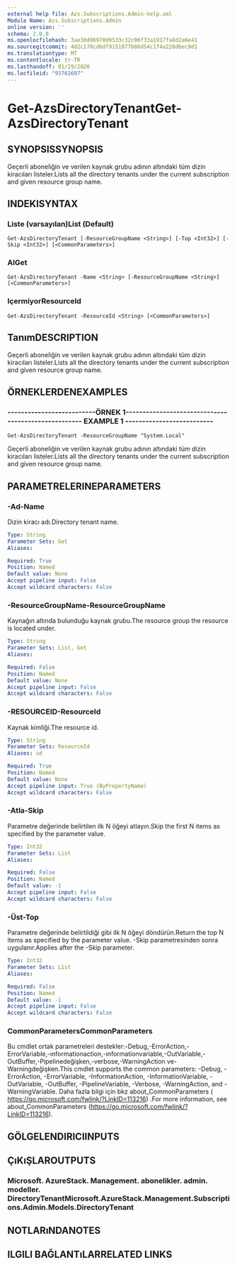 ```yaml
---
external help file: Azs.Subscriptions.Admin-help.xml
Module Name: Azs.Subscriptions.Admin
online version: ''
schema: 2.0.0
ms.openlocfilehash: 3ae30d06970d9533c32c96f33a1917fa8d2a6e41
ms.sourcegitcommit: 4d2c178cd6df9151877b08d54c1f4a228dbec9d1
ms.translationtype: MT
ms.contentlocale: tr-TR
ms.lasthandoff: 01/29/2020
ms.locfileid: "93761697"
---
```

# <span data-ttu-id="1c0ca-101">Get-AzsDirectoryTenant</span><span class="sxs-lookup"><span data-stu-id="1c0ca-101">Get-AzsDirectoryTenant</span></span>

## <span data-ttu-id="1c0ca-102">SYNOPSIS</span><span class="sxs-lookup"><span data-stu-id="1c0ca-102">SYNOPSIS</span></span>
<span data-ttu-id="1c0ca-103">Geçerli aboneliğin ve verilen kaynak grubu adının altındaki tüm dizin kiracıları listeler.</span><span class="sxs-lookup"><span data-stu-id="1c0ca-103">Lists all the directory tenants under the current subscription and given resource group name.</span></span>

## <span data-ttu-id="1c0ca-104">INDEKI</span><span class="sxs-lookup"><span data-stu-id="1c0ca-104">SYNTAX</span></span>

### <span data-ttu-id="1c0ca-105">Liste (varsayılan)</span><span class="sxs-lookup"><span data-stu-id="1c0ca-105">List (Default)</span></span>
```
Get-AzsDirectoryTenant [-ResourceGroupName <String>] [-Top <Int32>] [-Skip <Int32>] [<CommonParameters>]
```

### <span data-ttu-id="1c0ca-106">Al</span><span class="sxs-lookup"><span data-stu-id="1c0ca-106">Get</span></span>
```
Get-AzsDirectoryTenant -Name <String> [-ResourceGroupName <String>] [<CommonParameters>]
```

### <span data-ttu-id="1c0ca-107">Içermiyor</span><span class="sxs-lookup"><span data-stu-id="1c0ca-107">ResourceId</span></span>
```
Get-AzsDirectoryTenant -ResourceId <String> [<CommonParameters>]
```

## <span data-ttu-id="1c0ca-108">Tanım</span><span class="sxs-lookup"><span data-stu-id="1c0ca-108">DESCRIPTION</span></span>
<span data-ttu-id="1c0ca-109">Geçerli aboneliğin ve verilen kaynak grubu adının altındaki tüm dizin kiracıları listeler.</span><span class="sxs-lookup"><span data-stu-id="1c0ca-109">Lists all the directory tenants under the current subscription and given resource group name.</span></span>

## <span data-ttu-id="1c0ca-110">ÖRNEKLERDEN</span><span class="sxs-lookup"><span data-stu-id="1c0ca-110">EXAMPLES</span></span>

### <span data-ttu-id="1c0ca-111">--------------------------ÖRNEK 1--------------------------</span><span class="sxs-lookup"><span data-stu-id="1c0ca-111">-------------------------- EXAMPLE 1 --------------------------</span></span>
```
Get-AzsDirectoryTenant -ResourceGroupName "System.Local"
```

<span data-ttu-id="1c0ca-112">Geçerli aboneliğin ve verilen kaynak grubu adının altındaki tüm dizin kiracıları listeler.</span><span class="sxs-lookup"><span data-stu-id="1c0ca-112">Lists all the directory tenants under the current subscription and given resource group name.</span></span>

## <span data-ttu-id="1c0ca-113">PARAMETRELERINE</span><span class="sxs-lookup"><span data-stu-id="1c0ca-113">PARAMETERS</span></span>

### <span data-ttu-id="1c0ca-114">-Ad</span><span class="sxs-lookup"><span data-stu-id="1c0ca-114">-Name</span></span>
<span data-ttu-id="1c0ca-115">Dizin kiracı adı.</span><span class="sxs-lookup"><span data-stu-id="1c0ca-115">Directory tenant name.</span></span>

```yaml
Type: String
Parameter Sets: Get
Aliases: 

Required: True
Position: Named
Default value: None
Accept pipeline input: False
Accept wildcard characters: False
```

### <span data-ttu-id="1c0ca-116">-ResourceGroupName</span><span class="sxs-lookup"><span data-stu-id="1c0ca-116">-ResourceGroupName</span></span>
<span data-ttu-id="1c0ca-117">Kaynağın altında bulunduğu kaynak grubu.</span><span class="sxs-lookup"><span data-stu-id="1c0ca-117">The resource group the resource is located under.</span></span>

```yaml
Type: String
Parameter Sets: List, Get
Aliases: 

Required: False
Position: Named
Default value: None
Accept pipeline input: False
Accept wildcard characters: False
```

### <span data-ttu-id="1c0ca-118">-RESOURCEID</span><span class="sxs-lookup"><span data-stu-id="1c0ca-118">-ResourceId</span></span>
<span data-ttu-id="1c0ca-119">Kaynak kimliği.</span><span class="sxs-lookup"><span data-stu-id="1c0ca-119">The resource id.</span></span>

```yaml
Type: String
Parameter Sets: ResourceId
Aliases: id

Required: True
Position: Named
Default value: None
Accept pipeline input: True (ByPropertyName)
Accept wildcard characters: False
```

### <span data-ttu-id="1c0ca-120">-Atla</span><span class="sxs-lookup"><span data-stu-id="1c0ca-120">-Skip</span></span>
<span data-ttu-id="1c0ca-121">Parametre değerinde belirtilen ilk N öğeyi atlayın.</span><span class="sxs-lookup"><span data-stu-id="1c0ca-121">Skip the first N items as specified by the parameter value.</span></span>

```yaml
Type: Int32
Parameter Sets: List
Aliases: 

Required: False
Position: Named
Default value: -1
Accept pipeline input: False
Accept wildcard characters: False
```

### <span data-ttu-id="1c0ca-122">-Üst</span><span class="sxs-lookup"><span data-stu-id="1c0ca-122">-Top</span></span>
<span data-ttu-id="1c0ca-123">Parametre değerinde belirtildiği gibi ilk N öğeyi döndürün.</span><span class="sxs-lookup"><span data-stu-id="1c0ca-123">Return the top N items as specified by the parameter value.</span></span>
<span data-ttu-id="1c0ca-124">-Skip parametresinden sonra uygulanır.</span><span class="sxs-lookup"><span data-stu-id="1c0ca-124">Applies after the -Skip parameter.</span></span>

```yaml
Type: Int32
Parameter Sets: List
Aliases: 

Required: False
Position: Named
Default value: -1
Accept pipeline input: False
Accept wildcard characters: False
```

### <span data-ttu-id="1c0ca-125">CommonParameters</span><span class="sxs-lookup"><span data-stu-id="1c0ca-125">CommonParameters</span></span>
<span data-ttu-id="1c0ca-126">Bu cmdlet ortak parametreleri destekler:-Debug,-ErrorAction,-ErrorVariable,-ınformationaction,-ınformationvariable,-OutVariable,-OutBuffer,-Pipelinedeğişken,-verbose,-WarningAction ve-Warningdeğişken.</span><span class="sxs-lookup"><span data-stu-id="1c0ca-126">This cmdlet supports the common parameters: -Debug, -ErrorAction, -ErrorVariable, -InformationAction, -InformationVariable, -OutVariable, -OutBuffer, -PipelineVariable, -Verbose, -WarningAction, and -WarningVariable.</span></span> <span data-ttu-id="1c0ca-127">Daha fazla bilgi için bkz about_CommonParameters ( https://go.microsoft.com/fwlink/?LinkID=113216) .</span><span class="sxs-lookup"><span data-stu-id="1c0ca-127">For more information, see about_CommonParameters (https://go.microsoft.com/fwlink/?LinkID=113216).</span></span>

## <span data-ttu-id="1c0ca-128">GÖLGELENDIRICI</span><span class="sxs-lookup"><span data-stu-id="1c0ca-128">INPUTS</span></span>

## <span data-ttu-id="1c0ca-129">ÇıKıŞLAR</span><span class="sxs-lookup"><span data-stu-id="1c0ca-129">OUTPUTS</span></span>

### <span data-ttu-id="1c0ca-130">Microsoft. AzureStack. Management. abonelikler. admin. modeller. DirectoryTenant</span><span class="sxs-lookup"><span data-stu-id="1c0ca-130">Microsoft.AzureStack.Management.Subscriptions.Admin.Models.DirectoryTenant</span></span>

## <span data-ttu-id="1c0ca-131">NOTLARıNDA</span><span class="sxs-lookup"><span data-stu-id="1c0ca-131">NOTES</span></span>

## <span data-ttu-id="1c0ca-132">ILGILI BAĞLANTıLAR</span><span class="sxs-lookup"><span data-stu-id="1c0ca-132">RELATED LINKS</span></span>

